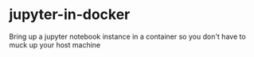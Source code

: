 # jupyter-in-docker
Bring up a jupyter notebook instance in a container so you don't have to muck up your host machine
